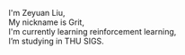 I'm Zeyuan Liu,  
My nickname is Grit,  
I'm currently learning reinforcement learning,  
I’m studying in THU SIGS.  
